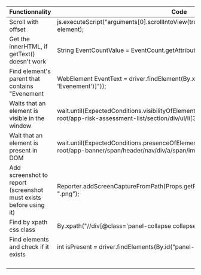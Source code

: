 | Functionnality | Code |  
| -- | -- |  
| Scroll with offset | js.executeScript("arguments[0].scrollIntoView(true); window.scrollBy(0, -60);", element); |  
| Get the innerHTML, if getText() doesn't work | String EventCountValue = EventCount.getAttribute("innerHTML"); |  
| Find element's parent that contains "Evenement | WebElement EventText = driver.findElement(By.xpath("//parent::*[contains(text(), 'Evenement')]")); |  
| Waits that an element is visible in the window | wait.until(ExpectedConditions.visibilityOfElementLocated(By.xpath("/html/body/app-root/app-risk-assessment-list/section/div/ul/li[3]"))); |  
| Wait that an element is present in DOM | wait.until(ExpectedConditions.presenceOfElementLocated(By.xpath("/html/body/app-root/app-banner/span/header/nav/div/a/span/img"))); |
| Add screenshot to report (screenshot must exists before using it) | Reporter.addScreenCaptureFromPath(Props.getProperty("report.screenshot") + ".png"); |
| Find by xpath css class | By.xpath("//div[@class='panel-collapse collapse']") |
| Find elements and check if it exists | int isPresent = driver.findElements(By.id("panel-action")).size(); |
|  |  |
|  |  |
|  |  |
|  |  |